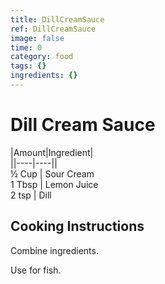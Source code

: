 ```yaml
---
title: DillCreamSauce
ref: DillCreamSauce
image: false
time: 0
category: food
tags: {}
ingredients: {}
---
```

# Dill Cream Sauce  
  
|Amount|Ingredient|  
||----|----||  
½ Cup | Sour Cream  
1 Tbsp | Lemon Juice  
2 tsp | Dill  
  
## Cooking Instructions  
Combine ingredients.  
  
Use for fish.  
  